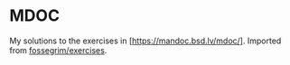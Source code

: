 # MDOC
My solutions to the exercises in [https://mandoc.bsd.lv/mdoc/]. Imported from [fossegrim/exercises](https://github.com/fossegrim/exercises).
